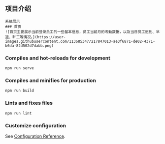 

## 项目介绍
```
系统展示
### 首页
![首页主要展示当前登录员工的一些基本信息，员工当前月的考勤数据，以及当日员工迟到、早退、旷工等情况。](https://user-images.githubusercontent.com/113685347/217847013-ae3f6871-de02-4371-b6da-82d502d7dabb.png)

```

### Compiles and hot-reloads for development
```
npm run serve
```

### Compiles and minifies for production
```
npm run build
```

### Lints and fixes files
```
npm run lint
```

### Customize configuration
See [Configuration Reference](https://cli.vuejs.org/config/).
